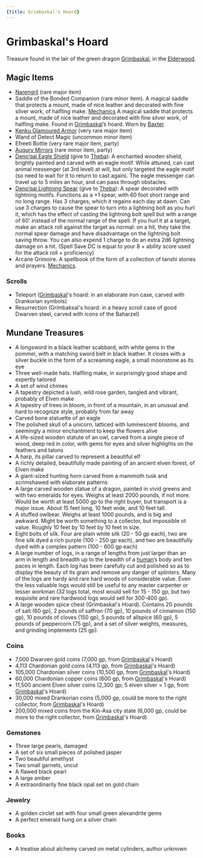 ```yaml
---
{title: Grimbaskal's Hoard}
---
```

# Grimbaskal's Hoard

Treasure found in the lair of the green dragon [Grimbaskal](<../../../people/other-nonhumans/mezzar.md>), in the [Elderwood](<../../../gazetteer/chasa-nahadi-watershed/elderwood.md>).
## Magic Items

- [Narengril](<notable-items/narengril.md>) (rare major item)
- Saddle of the Bonded Companion (rare minor item). A magical saddle that protects a mount, made of nice leather and decorated with fine silver work, of halfling make. [Mechanics](https://www.dndbeyond.com/magic-items/5346718-saddle-of-the-bonded-companion) A magical saddle that protects a mount, made of nice leather and decorated with fine silver work, of halfling make. Found in [Grimbaskal](<../../../people/other-nonhumans/mezzar.md>)’s hoard. Worn by [Baxter](<../../../people/pcs/dunmar-fellowship/companions/baxter.md>). 
- [Kenku Glamoured Armor](<notable-items/kenku-glamoured-armor.md>) (very rare major item)
- Wand of Detect Magic (uncommon minor item)
- Efreeti Bottle (very rare major item, party) 
- [Augury Mirrors](<notable-items/augury-mirrors.md>) (rare minor item, party)
- [Deno’qai Eagle Shield](https://www.dndbeyond.com/magic-items/5346731-denoqai-eagle-shield) (give to [Theba](<../../../people/deno-qai/theba.md>)): A enchanted wooden shield, brightly painted and carved with an eagle motif. While attuned, can cast animal messenger (at 3rd level) at will, but only targeted the eagle motif (so need to wait for it to return to cast again). The eagle messenger can travel up to 5 miles an hour, and can pass through obstacles. 
- [Deno’qai Lightning Spear](https://www.dndbeyond.com/magic-items/5346735-denoqai-lightning-spear) (give to [Theba](<../../../people/deno-qai/theba.md>)): A spear decorated with lightning motifs. Functions as a +1 spear, with 60 foot short range and no long range. Has 3 charges, which it regains each day at dawn. Can use 3 charges to cause the spear to turn into a lightning bolt as you hurl it, which has the effect of casting the lightning bolt spell but with a range of 60' instead of the normal range of the spell. If you hurl it at a target, make an attack roll against the target as normal: on a hit, they take the normal spear damage and have disadvantage on the lightning bolt saving throw. You can also expend 1 charge to do an extra 2d6 lightning damage on a hit. (Spell Save DC is equal to your 8 + ability score used for the attack roll + proficiency) 
- Arcane Grimoire. A spellbook of the form of a collection of tanshi stories and prayers. [Mechanics](https://www.dndbeyond.com/magic-items/2400685-astromancy-archive).

### Scrolls
- Teleport ([Grimbaskal](<../../../people/other-nonhumans/mezzar.md>)'s hoard: in an elaborate iron case, carved with Drankorian symbols) 
- Resurrection (Grimbaksal's hoard: in a heavy scroll case of good Dwarven steel, carved with icons of the Baharzel) 
## Mundane Treasures

- A longsword in a black leather scabbard, with white gems in the pommel, with a matching sword belt in black leather. It closes with a silver buckle in the form of a screaming eagle, a small moonstone as its eye 
- Three well-made hats. Halfling make, in surprisingly good shape and expertly tailored   
- A set of wind chimes  
-  A tapestry depicted a lush, wild rose garden, tangled and vibrant, probably of Elven make  
- A tapestry of trees in bloom, in front of a mountain, in an unusual and hard to recognize style, probably from far away 
- Carved bone statuette of an eagle  
- The polished skull of a unicorn, latticed with luminescent blooms, and seemingly a minor enchantment to keep the flowers alive 
- A life-sized wooden statute of an owl, carved from a single piece of wood, deep red in color, with gems for eyes and silver highlights on the feathers and talons 
- A harp, its pillar carved to represent a beautiful elf 
- A richly detailed, beautifully made painting of an ancient elven forest, of Elven make  
- A giant-sized hunting horn carved from a mammoth tusk and scrimshawed with elaborate patterns   
- A large carved wooden statue of a dragon, painted in vivid greens and with two emeralds for eyes. Weighs at least 2000 pounds, if not more. Would be worth at least 5000 gp to the right buyer, but transport is a major issue. About 15 feet long, 10 feet wide, and 10 feet tall. 
- A stuffed owlbear. Weighs at least 1000 pounds, and is big and awkward. Might be worth something to a collector, but impossible ot value. Roughly 10 feet by 10 feet by 10 feet in size.  
- Eight bolts of silk. Four are plain white silk (20 - 50 gp each), two are fine silk dyed a rich purple (100 - 250 gp each), and two are beautifully dyed with a complex pattern (100 - 600 gp each) 
- A large number of logs, in a range of lengths from just larger than an arm in length and breadth up to the breadth of a [human](<../../../species/children-of-divine-creation/humans/humans.md>)’s body and ten paces in length. Each log has been carefully cut and polished so as to display the beauty of its grain and remove any danger of splinters. Many of the logs are hardy and rare hard woods of considerable value. Even the less valuable logs would still be useful to any master carpenter or lesser workman (32 logs total, most would sell for 15 - 150 gp, but two exquisite and rare hardwood logs would sell for 300-400 gp).  
- A large wooden spice chest (Grimbaskal's Hoard). Contains 20 pounds of salt (60 gp), 2 pounds of saffron (70 gp), 10 pounds of cinnamon (150 gp), 10 pounds of cloves (150 gp), 5 pounds of allspice (60 gp), 5 pounds of peppercorn (75 gp), and a set of silver weights, measures, and grinding implements (25 gp).  
### Coins

- 7,000 Dwarven gold coins (7,000 gp, from [Grimbaskal](<../../../people/other-nonhumans/mezzar.md>)'s Hoard)
- 4,113 Chardonian gold coins (4,113 gp, from [Grimbaskal](<../../../people/other-nonhumans/mezzar.md>)'s Hoard)
- 105,000 Chardonian silver coins (10,500 gp, from [Grimbaskal](<../../../people/other-nonhumans/mezzar.md>)'s Hoard)
- 60,000 Chardonian copper coins (600 gp, from [Grimbaskal](<../../../people/other-nonhumans/mezzar.md>)'s Hoard)
- 11,500 ancient Elven silver coins (2,300 gp; 5 elven silver = 1 gp, from [Grimbaskal](<../../../people/other-nonhumans/mezzar.md>)'s Hoard)
- 30,000 mixed Drankorian coins (5,000 gp, could be more to the right collector, from [Grimbaskal](<../../../people/other-nonhumans/mezzar.md>)'s Hoard)
- 200,000 mixed coins from the Kin-Asa city state (6,000 gp, could be more to the right collector, from [Grimbaskal](<../../../people/other-nonhumans/mezzar.md>)'s Hoard)
### Gemstones

- Three large pearls, damaged  
- A set of six small pieces of polished jasper 
- Two beautiful amethyst  
- Two small garnets, uncut  
- A flawed black pearl  
- A large amber  
- A extraordinarily fine black opal set on gold chain 
### Jewelry

- A golden circlet set with four small green alexandrite gems 
- A perfect emerald hung on a silver chain 
### Books

- A treatise about alchemy carved on metal cylinders, author unknown  

